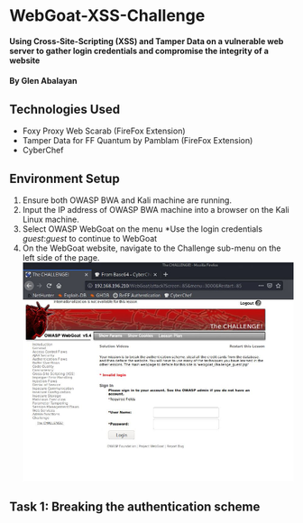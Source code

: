 # WebGoat-XSS-Challenge
#### Using Cross-Site-Scripting (XSS) and Tamper Data on a vulnerable web server to gather login credentials and compromise the integrity of a website
#### By Glen Abalayan
## Technologies Used
* Foxy Proxy Web Scarab (FireFox Extension)
* Tamper Data for FF Quantum by Pamblam (FireFox Extension)
* CyberChef
## Environment Setup
1. Ensure both OWASP BWA and Kali machine are running.
2. Input the IP address of OWASP BWA machine into a browser on the Kali Linux machine.
3. Select OWASP WebGoat on the menu
	*Use the login credentials _guest_:_guest_ to continue to WebGoat
4. On the WebGoat website, navigate to the Challenge sub-menu on the left side of the page.
![](Images/1-Navigated-to-WebGoat-Challenge-Page.JPG)
## Task 1: Breaking the authentication scheme